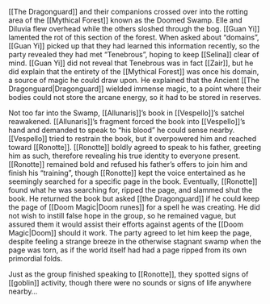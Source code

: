 [[The Dragonguard]] and their companions crossed over into the rotting area of the [[Mythical Forest]] known as the Doomed Swamp. Elle and Diluvia flew overhead while the others sloshed through the bog. [[Guan Yi]] lamented the rot of this section of the forest. When asked about “domains”, [[Guan Yi]] picked up that they had learned this information recently, so the party revealed they had met “Tenebrous”, hoping to keep [[Selina]] clear of mind. [[Guan Yi]] did not reveal that Tenebrous was in fact [[Zair]], but he did explain that the entirety of the [[Mythical Forest]] was once his domain, a source of magic he could draw upon. He explained that the Ancient [[The Dragonguard|Dragonguard]] wielded immense magic, to a point where their bodies could not store the arcane energy, so it had to be stored in reserves. 

Not too far into the Swamp, [[Allunaris]]’s book in [[Vespello]]’s satchel reawakened. [[Allunaris]]’s fragment forced the book into [[Vespello]]’s hand and demanded to speak to “his blood” he could sense nearby. [[Vespello]] tried to restrain the book, but it overpowered him and reached toward [[Ronotte]]. [[Ronotte]] boldly agreed to speak to his father, greeting him as such, therefore revealing his true identity to everyone present. [[Ronotte]] remained bold and refused his father’s offers to join him and finish his “training”, though [[Ronotte]] kept the voice entertained as he seemingly searched for a specific page in the book. Eventually, [[Ronotte]] found what he was searching for, ripped the page, and slammed shut the book. He returned the book but asked [[the Dragonguard]] if he could keep the page of [[Doom Magic|Doom runes]] for a spell he was creating. He did not wish to instill false hope in the group, so he remained vague, but assured them it would assist their efforts against agents of the [[Doom Magic|Doom]] should it work. The party agreed to let him keep the page, despite feeling a strange breeze in the otherwise stagnant swamp when the page was torn, as if the world itself had had a page ripped from its own primordial folds.

Just as the group finished speaking to [[Ronotte]], they spotted signs of [[goblin]] activity, though there were no sounds or signs of life anywhere nearby…